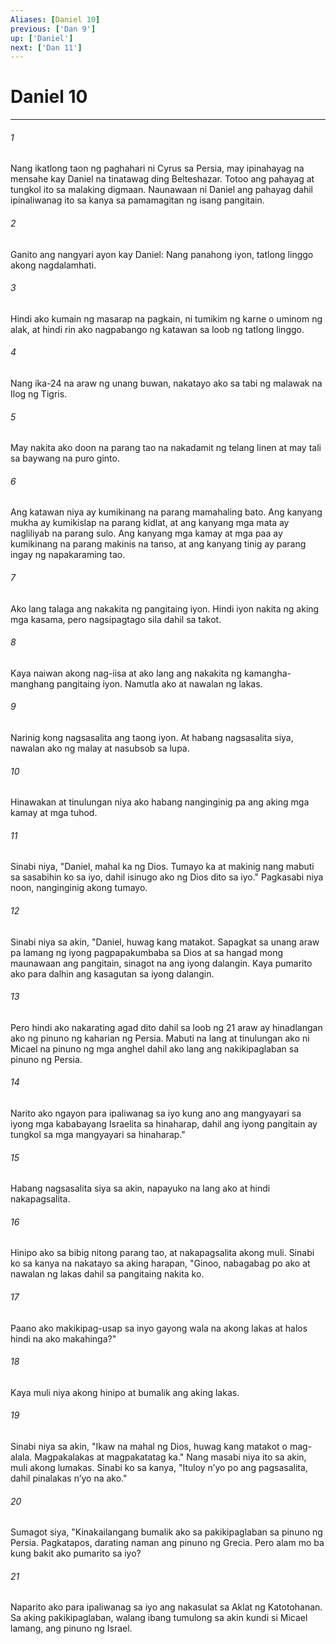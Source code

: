 ```yaml
---
Aliases: [Daniel 10]
previous: ['Dan 9']
up: ['Daniel']
next: ['Dan 11']
---
```

# Daniel 10

***

###### 1
Nang ikatlong taon ng paghahari ni Cyrus sa Persia, may ipinahayag na mensahe kay Daniel na tinatawag ding Belteshazar. Totoo ang pahayag at tungkol ito sa malaking digmaan. Naunawaan ni Daniel ang pahayag dahil ipinaliwanag ito sa kanya sa pamamagitan ng isang pangitain. 

###### 2
Ganito ang nangyari ayon kay Daniel: Nang panahong iyon, tatlong linggo akong nagdalamhati. 

###### 3
Hindi ako kumain ng masarap na pagkain, ni tumikim ng karne o uminom ng alak, at hindi rin ako nagpabango ng katawan sa loob ng tatlong linggo. 

###### 4
Nang ika-24 na araw ng unang buwan, nakatayo ako sa tabi ng malawak na Ilog ng Tigris. 

###### 5
May nakita ako doon na parang tao na nakadamit ng telang linen at may tali sa baywang na puro ginto. 

###### 6
Ang katawan niya ay kumikinang na parang mamahaling bato. Ang kanyang mukha ay kumikislap na parang kidlat, at ang kanyang mga mata ay nagliliyab na parang sulo. Ang kanyang mga kamay at mga paa ay kumikinang na parang makinis na tanso, at ang kanyang tinig ay parang ingay ng napakaraming tao. 

###### 7
Ako lang talaga ang nakakita ng pangitaing iyon. Hindi iyon nakita ng aking mga kasama, pero nagsipagtago sila dahil sa takot. 

###### 8
Kaya naiwan akong nag-iisa at ako lang ang nakakita ng kamangha-manghang pangitaing iyon. Namutla ako at nawalan ng lakas. 

###### 9
Narinig kong nagsasalita ang taong iyon. At habang nagsasalita siya, nawalan ako ng malay at nasubsob sa lupa. 

###### 10
Hinawakan at tinulungan niya ako habang nanginginig pa ang aking mga kamay at mga tuhod. 

###### 11
Sinabi niya, "Daniel, mahal ka ng Dios. Tumayo ka at makinig nang mabuti sa sasabihin ko sa iyo, dahil isinugo ako ng Dios dito sa iyo." Pagkasabi niya noon, nanginginig akong tumayo. 

###### 12
Sinabi niya sa akin, "Daniel, huwag kang matakot. Sapagkat sa unang araw pa lamang ng iyong pagpapakumbaba sa Dios at sa hangad mong maunawaan ang pangitain, sinagot na ang iyong dalangin. Kaya pumarito ako para dalhin ang kasagutan sa iyong dalangin. 

###### 13
Pero hindi ako nakarating agad dito dahil sa loob ng 21 araw ay hinadlangan ako ng pinuno ng kaharian ng Persia. Mabuti na lang at tinulungan ako ni Micael na pinuno ng mga anghel dahil ako lang ang nakikipaglaban sa pinuno ng Persia. 

###### 14
Narito ako ngayon para ipaliwanag sa iyo kung ano ang mangyayari sa iyong mga kababayang Israelita sa hinaharap, dahil ang iyong pangitain ay tungkol sa mga mangyayari sa hinaharap." 

###### 15
Habang nagsasalita siya sa akin, napayuko na lang ako at hindi nakapagsalita. 

###### 16
Hinipo ako sa bibig nitong parang tao, at nakapagsalita akong muli. Sinabi ko sa kanya na nakatayo sa aking harapan, "Ginoo, nabagabag po ako at nawalan ng lakas dahil sa pangitaing nakita ko. 

###### 17
Paano ako makikipag-usap sa inyo gayong wala na akong lakas at halos hindi na ako makahinga?" 

###### 18
Kaya muli niya akong hinipo at bumalik ang aking lakas. 

###### 19
Sinabi niya sa akin, "Ikaw na mahal ng Dios, huwag kang matakot o mag-alala. Magpakalakas at magpakatatag ka." Nang masabi niya ito sa akin, muli akong lumakas. Sinabi ko sa kanya, "Ituloy nʼyo po ang pagsasalita, dahil pinalakas nʼyo na ako." 

###### 20
Sumagot siya, "Kinakailangang bumalik ako sa pakikipaglaban sa pinuno ng Persia. Pagkatapos, darating naman ang pinuno ng Grecia. Pero alam mo ba kung bakit ako pumarito sa iyo? 

###### 21
Naparito ako para ipaliwanag sa iyo ang nakasulat sa Aklat ng Katotohanan. Sa aking pakikipaglaban, walang ibang tumulong sa akin kundi si Micael lamang, ang pinuno ng Israel.
